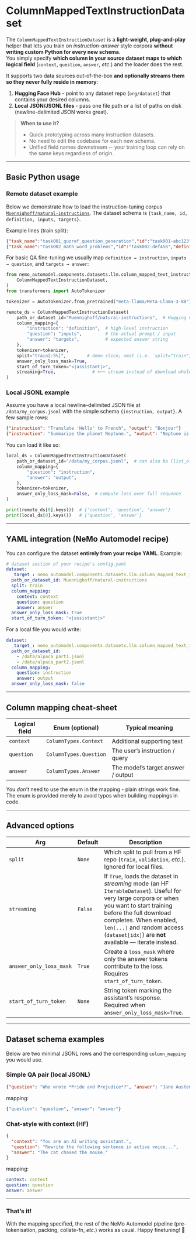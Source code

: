 # ColumnMappedTextInstructionDataset

The `ColumnMappedTextInstructionDataset` is a **light-weight, plug-and-play** helper that lets you train on *instruction-answer* style corpora **without writing custom Python for every new schema**.  
You simply specify **which column in your source dataset maps to which logical field** (`context`, `question`, `answer`, *etc.*) and the loader does the rest.

It supports two data sources out-of-the-box **and optionally streams them so they never fully reside in memory**:

1. **Hugging Face Hub** - point to any dataset repo (`org/dataset`) that contains your desired columns.
2. **Local JSON/JSONL files** - pass one file path *or* a list of paths on disk (newline-delimited JSON works great).

> **When to use it?**
> - Quick prototyping across many instruction datasets.  
> - No need to edit the codebase for each new schema.  
> - Unified field names downstream ‑- your training loop can rely on the same keys regardless of origin.

---
## Basic Python usage
### Remote dataset example

Below we demonstrate how to load the instruction-tuning corpus
[`Muennighoff/natural-instructions`](https://huggingface.co/datasets/Muennighoff/natural-instructions).
The dataset schema is `{task_name, id, definition, inputs, targets}`.

Example lines (train split):

```json
{"task_name":"task001_quoref_question_generation","id":"task001-abc123","definition":"In this task, you're given passages that...","inputs":"Passage: A man is sitting at a piano...","targets":"What is the first name of the person who doubted it would be explosive?"}
{"task_name":"task002_math_word_problems","id":"task002-def456","definition":"Solve the following word problem.","inputs":"If there are 3 apples and you take 2...","targets":"1"}
```

For basic QA fine-tuning we usually map `definition → instruction`, `inputs → question`, and `targets → answer`:

```python
from nemo_automodel.components.datasets.llm.column_mapped_text_instruction_dataset import (
    ColumnMappedTextInstructionDataset,
)
from transformers import AutoTokenizer

tokenizer = AutoTokenizer.from_pretrained("meta-llama/Meta-Llama-3-8B")

remote_ds = ColumnMappedTextInstructionDataset(
    path_or_dataset_id="Muennighoff/natural-instructions",  # Hugging Face repo ID
    column_mapping={
        "instruction": "definition",  # high-level instruction
        "question": "inputs",         # the actual prompt / input
        "answer": "targets",          # expected answer string
    },
    tokenizer=tokenizer,
    split="train[:5%]",        # demo slice; omit (i.e. `split="train",`) for full data
    answer_only_loss_mask=True,
    start_of_turn_token="<|assistant|>",
    streaming=True,              # <── stream instead of download whole dataset
)
```

### Local JSONL example

Assume you have a local newline-delimited JSON file at `/data/my_corpus.jsonl`
with the simple schema `{instruction, output}`.  A few sample rows:

```json
{"instruction": "Translate 'Hello' to French", "output": "Bonjour"}
{"instruction": "Summarize the planet Neptune.", "output": "Neptune is the eighth planet from the Sun."}
```

You can load it like so:

```python
local_ds = ColumnMappedTextInstructionDataset(
    path_or_dataset_id="/data/my_corpus.jsonl",  # can also be [list_of_paths]
    column_mapping={
        "question": "instruction",
        "answer": "output",
    },
    tokenizer=tokenizer,
    answer_only_loss_mask=False,  # compute loss over full sequence
)

print(remote_ds[0].keys())  # {'context', 'question', 'answer'}
print(local_ds[0].keys())   # {'question', 'answer'}
```

---
## YAML integration (NeMo Automodel recipe)
You can configure the dataset **entirely from your recipe YAML**.  Example:
```yaml
# dataset section of your recipe's config.yaml
dataset:
  _target_: nemo_automodel.components.datasets.llm.column_mapped_text_instruction_dataset.ColumnMappedTextInstructionDataset
  path_or_dataset_id: Muennighoff/natural-instructions
  split: train
  column_mapping:
    context: context
    question: question
    answer: answer
  answer_only_loss_mask: true
  start_of_turn_token: "<|assistant|>"
```
For a local file you would write:
```yaml
dataset:
  _target_: nemo_automodel.components.datasets.llm.column_mapped_text_instruction_dataset.ColumnMappedTextInstructionDataset
  path_or_dataset_id: 
    - /data/alpaca_part1.jsonl
    - /data/alpaca_part2.jsonl
  column_mapping:
    question: instruction
    answer: output
  answer_only_loss_mask: false
```

---
## Column mapping cheat-sheet
| **Logical field** | **Enum** (optional)          | **Typical meaning**                 |
|-------------------|------------------------------|-------------------------------------|
| `context`         | `ColumnTypes.Context`        | Additional supporting text          |
| `question`        | `ColumnTypes.Question`       | The user’s instruction / query      |
| `answer`          | `ColumnTypes.Answer`         | The model’s target answer / output  |

You *don’t* need to use the enum in the mapping - plain strings work fine.  The enum is provided merely to avoid typos when building mappings in code.

---
## Advanced options
| Arg                     | Default | Description |
|-------------------------|---------|-------------|
| `split`                 | `None`  | Which split to pull from a HF repo (`train`, `validation`, *etc.*). Ignored for local files. |
| `streaming`             | `False` | If `True`, loads the dataset in *streaming* mode (an HF `IterableDataset`). Useful for very large corpora or when you want to start training before the full download completes.  When enabled, `len(...)` and random access (`dataset[idx]`) are **not** available — iterate instead. |
| `answer_only_loss_mask` | `True`  | Create a `loss_mask` where only the answer tokens contribute to the loss. Requires `start_of_turn_token`. |
| `start_of_turn_token`   | `None`  | String token marking the assistant’s response. Required when `answer_only_loss_mask=True`. |

---
## Dataset schema examples
Below are two minimal JSONL rows and the corresponding `column_mapping` you would use.

### Simple QA pair (local JSONL)
```json
{"question": "Who wrote *Pride and Prejudice*?", "answer": "Jane Austen."}
```
mapping:
```python
{"question": "question", "answer": "answer"}
```

### Chat-style with context (HF)
```json
{
  "context": "You are an AI writing assistant.",
  "question": "Rewrite the following sentence in active voice...",
  "answer": "The cat chased the mouse."
}
```
mapping:
```yaml
context: context
question: question
answer: answer
```

---
### That’s it!
With the mapping specified, the rest of the NeMo Automodel pipeline (pre-tokenisation, packing, collate-fn, *etc.*) works as usual.  Happy finetuning! 🚀 